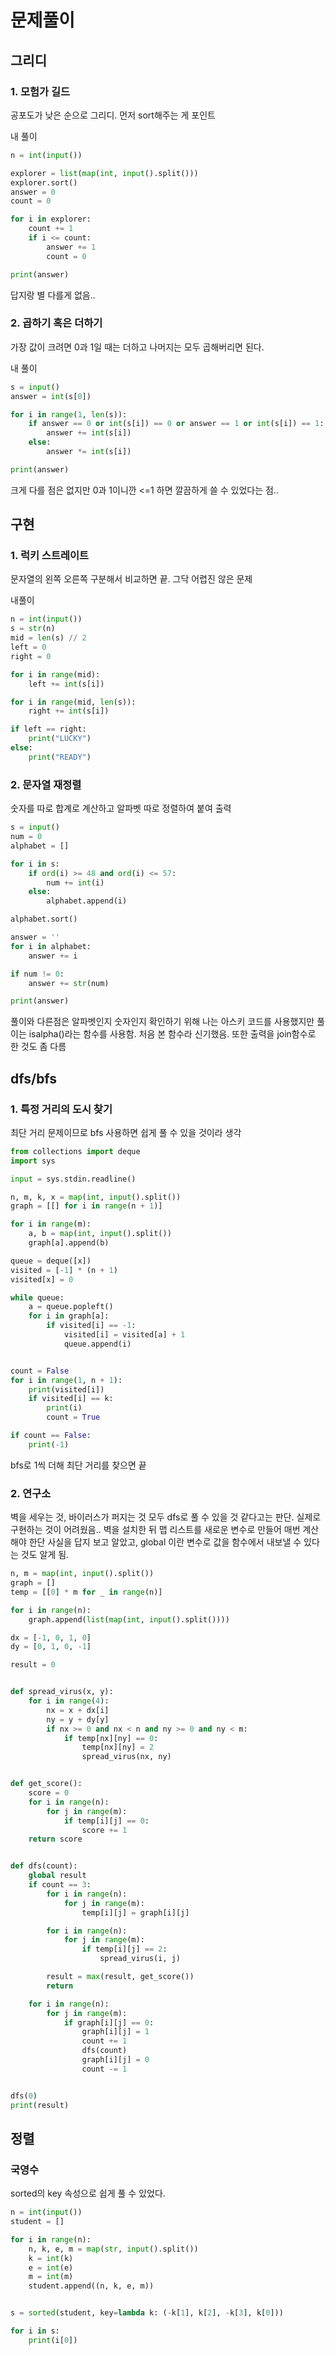 # 문제풀이

## 그리디

### 1. 모험가 길드

공포도가 낮은 순으로 그리디.
먼저 sort해주는 게 포인트

내 풀이

```python
n = int(input())

explorer = list(map(int, input().split()))
explorer.sort()
answer = 0
count = 0

for i in explorer:
    count += 1
    if i <= count:
        answer += 1
        count = 0

print(answer)
```

답지랑 별 다를게 없음..

### 2. 곱하기 혹은 더하기

가장 값이 크려면 0과 1일 때는 더하고 나머지는 모두 곱해버리면 된다.

내 풀이

```python
s = input()
answer = int(s[0])

for i in range(1, len(s)):
    if answer == 0 or int(s[i]) == 0 or answer == 1 or int(s[i]) == 1:
        answer += int(s[i])
    else:
        answer *= int(s[i])

print(answer)
```

크게 다를 점은 없지만 0과 1이니깐 <=1 하면 깔끔하게 쓸 수 있었다는 점..

## 구현

### 1. 럭키 스트레이트

문자열의 왼쪽 오른쪽 구분해서 비교하면 끝. 그닥 어렵진 않은 문제

내풀이

```python
n = int(input())
s = str(n)
mid = len(s) // 2
left = 0
right = 0

for i in range(mid):
    left += int(s[i])

for i in range(mid, len(s)):
    right += int(s[i])

if left == right:
    print("LUCKY")
else:
    print("READY")
```

### 2. 문자열 재정렬

숫자를 따로 합계로 계산하고 알파벳 따로 정렬하여 붙여 출력

```python
s = input()
num = 0
alphabet = []

for i in s:
    if ord(i) >= 48 and ord(i) <= 57:
        num += int(i)
    else:
        alphabet.append(i)

alphabet.sort()

answer = ''
for i in alphabet:
    answer += i

if num != 0:
    answer += str(num)

print(answer)
```

풀이와 다른점은 알파벳인지 숫자인지 확인하기 위해 나는 아스키 코드를 사용했지만 풀이는 isalpha()라는 함수를 사용함. 처음 본 함수라 신기했음.
또한 출력을 join함수로 한 것도 좀 다름

## dfs/bfs

### 1. 특정 거리의 도시 찾기

최단 거리 문제이므로 bfs 사용하면 쉽게 풀 수 있을 것이라 생각

```python
from collections import deque
import sys

input = sys.stdin.readline()

n, m, k, x = map(int, input().split())
graph = [[] for i in range(n + 1)]

for i in range(m):
    a, b = map(int, input().split())
    graph[a].append(b)

queue = deque([x])
visited = [-1] * (n + 1)
visited[x] = 0

while queue:
    a = queue.popleft()
    for i in graph[a]:
        if visited[i] == -1:
            visited[i] = visited[a] + 1
            queue.append(i)


count = False
for i in range(1, n + 1):
    print(visited[i])
    if visited[i] == k:
        print(i)
        count = True

if count == False:
    print(-1)
```

bfs로 1씩 더해 최단 거리를 찾으면 끝

### 2. 연구소

벽을 세우는 것, 바이러스가 퍼지는 것 모두 dfs로 풀 수 있을 것 같다고는 판단.
실제로 구현하는 것이 어려웠음..
벽을 설치한 뒤 맵 리스트를 새로운 변수로 만들어 매번 계산해야 한단 사실을 답지 보고 알았고, global 이란 변수로 값을 함수에서 내보낼 수 있다는 것도 알게 됨.

```python
n, m = map(int, input().split())
graph = []
temp = [[0] * m for _ in range(n)]

for i in range(n):
    graph.append(list(map(int, input().split())))

dx = [-1, 0, 1, 0]
dy = [0, 1, 0, -1]

result = 0


def spread_virus(x, y):
    for i in range(4):
        nx = x + dx[i]
        ny = y + dy[y]
        if nx >= 0 and nx < n and ny >= 0 and ny < m:
            if temp[nx][ny] == 0:
                temp[nx][ny] = 2
                spread_virus(nx, ny)


def get_score():
    score = 0
    for i in range(n):
        for j in range(m):
            if temp[i][j] == 0:
                score += 1
    return score


def dfs(count):
    global result
    if count == 3:
        for i in range(n):
            for j in range(m):
                temp[i][j] = graph[i][j]

        for i in range(n):
            for j in range(m):
                if temp[i][j] == 2:
                    spread_virus(i, j)

        result = max(result, get_score())
        return

    for i in range(n):
        for j in range(m):
            if graph[i][j] == 0:
                graph[i][j] = 1
                count += 1
                dfs(count)
                graph[i][j] = 0
                count -= 1


dfs(0)
print(result)

```

## 정렬

### 국영수

sorted의 key 속성으로 쉽게 풀 수 있었다.

```python
n = int(input())
student = []

for i in range(n):
    n, k, e, m = map(str, input().split())
    k = int(k)
    e = int(e)
    m = int(m)
    student.append((n, k, e, m))


s = sorted(student, key=lambda k: (-k[1], k[2], -k[3], k[0]))

for i in s:
    print(i[0])

```
